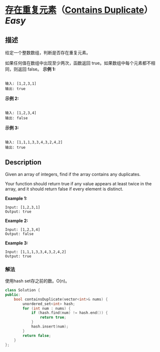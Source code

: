 # [存在重复元素](https://leetcode-cn.com/problems/contains-duplicate)（[Contains Duplicate](https://leetcode.com/problems/contains-duplicate)）*Easy*
## 描述
给定一个整数数组，判断是否存在重复元素。

如果任何值在数组中出现至少两次，函数返回 true。如果数组中每个元素都不相同，则返回 false。
**示例 1:**
```

输入: [1,2,3,1]
输出: true
```
**示例 2:**
```

输入: [1,2,3,4]
输出: false
```
**示例 3:**
```

输入: [1,1,1,3,3,4,3,2,4,2]
输出: true
```

## Description
Given an array of integers, find if the array contains any duplicates.

Your function should return true if any value appears at least twice in the array, and it should return false if every element is distinct.

**Example 1:**
```
Input: [1,2,3,1]
Output: true
```
**Example 2:**
```
Input: [1,2,3,4]
Output: false
```
**Example 3:**
```
Input: [1,1,1,3,3,4,3,2,4,2]
Output: true 
```

### 解法
使用hash set存之前的数。O(n)。
```c++
class Solution {
public:
    bool containsDuplicate(vector<int>& nums) {
        unordered_set<int> hash;
        for (int num : nums) {
            if (hash.find(num) != hash.end()) {
                return true;
            }
            hash.insert(num);
        }
        return false;
    }
};
```

